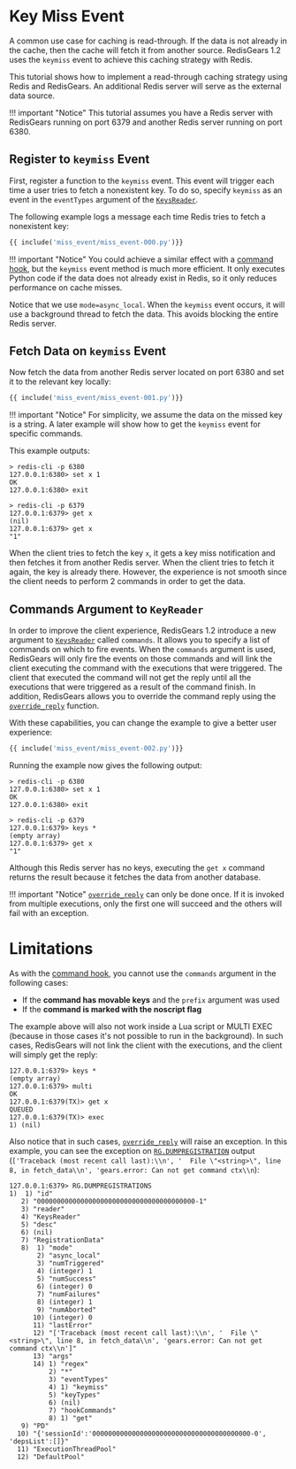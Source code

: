 # Key Miss Event
 
A common use case for caching is read-through. If the data is not already in the cache, then the cache will fetch it from another source. RedisGears 1.2 uses the `keymiss` event to achieve this caching strategy with Redis.

This tutorial shows how to implement a read-through caching strategy using Redis and RedisGears. An additional Redis server will serve as the external data source.
 
!!! important "Notice"
    This tutorial assumes you have a Redis server with RedisGears running on port 6379 and another Redis server running on port 6380.
 
## Register to `keymiss` Event
 
First, register a function to the `keymiss` event. This event will trigger each time a user tries to fetch a nonexistent key. To do so, specify `keymiss` as an event in the `eventTypes` argument of the [`KeysReader`](readers.md#keysreader).

The following example logs a message each time Redis tries to fetch a nonexistent key:
 
```python
{{ include('miss_event/miss_event-000.py')}}
```
 
!!! important "Notice"
    You could achieve a similar effect with a [command hook](commands_hook.md), but the `keymiss` event method is much more efficient. It only executes Python code if the data does not already exist in Redis, so it only reduces performance on cache misses.
 
Notice that we use `mode=async_local`. When the `keymiss` event occurs, it will use a background thread to fetch the data. This avoids blocking the entire Redis server.
 
## Fetch Data on `keymiss` Event
 
Now fetch the data from another Redis server located on port 6380 and set it to the relevant key locally:
 
```python
{{ include('miss_event/miss_event-001.py')}}
```
 
!!! important "Notice"
    For simplicity, we assume the data on the missed key is a string. A later example will show how to get the `keymiss` event for specific commands.
 
This example outputs:
 
```
> redis-cli -p 6380
127.0.0.1:6380> set x 1
OK
127.0.0.1:6380> exit
 
> redis-cli -p 6379
127.0.0.1:6379> get x
(nil)
127.0.0.1:6379> get x
"1"
```
 
When the client tries to fetch the key `x`, it gets a key miss notification and then fetches it from another Redis server. When the client tries to fetch it again, the key is already there. However, the experience is not smooth since the client needs to perform 2 commands in order to get the data.
 
## Commands Argument to `KeyReader`
 
In order to improve the client experience, RedisGears 1.2 introduce a new argument to [`KeysReader`](readers.md#keysreader) called `commands`. It allows you to specify a list of commands on which to fire events. When the `commands` argument is used, RedisGears will only fire the events on those commands and will link the client executing the command with the executions that were triggered. The client that executed the command will not get the reply until all the executions that were triggered as a result of the command finish. In addition, RedisGears allows you to override the command reply using the [`override_reply`](runtime.md#override_reply) function.

With these capabilities, you can change the example to give a better user experience:
 
 
```python
{{ include('miss_event/miss_event-002.py')}}
```
 
Running the example now gives the following output:
 
```
> redis-cli -p 6380
127.0.0.1:6380> set x 1
OK
127.0.0.1:6380> exit
 
> redis-cli -p 6379
127.0.0.1:6379> keys *
(empty array)
127.0.0.1:6379> get x
"1"
```
 
Although this Redis server has no keys, executing the `get x` command returns the result because it fetches the data from another database.
 
!!! important "Notice"
    [`override_reply`](runtime.md#override_reply) can only be done once. If it is invoked from multiple executions, only the first one will succeed and the others will fail with an exception.
 
# Limitations
 
As with the [command hook](commands_hook.md), you cannot use the `commands` argument in the following cases:
 
* If the **command has movable keys** and the `prefix` argument was used
* If the **command is marked with the noscript flag**
 
The example above will also not work inside a Lua script or MULTI EXEC (because in those cases it's not possible to run in the background). In such cases, RedisGears will not link the client with the executions, and the client will simply get the reply:
 
```
127.0.0.1:6379> keys *
(empty array)
127.0.0.1:6379> multi
OK
127.0.0.1:6379(TX)> get x
QUEUED
127.0.0.1:6379(TX)> exec
1) (nil)
```
 
Also notice that in such cases, [`override_reply`](runtime.md#override_reply) will raise an exception. In this example, you can see the exception on [`RG.DUMPREGISTRATION`](commands.md#rgdumpregistrations) output (`['Traceback (most recent call last):\\n', '  File \"<string>\", line 8, in fetch_data\\n', 'gears.error: Can not get command ctx\\n`):
 
```
127.0.0.1:6379> RG.DUMPREGISTRATIONS
1)  1) "id"
   2) "0000000000000000000000000000000000000000-1"
   3) "reader"
   4) "KeysReader"
   5) "desc"
   6) (nil)
   7) "RegistrationData"
   8)  1) "mode"
       2) "async_local"
       3) "numTriggered"
       4) (integer) 1
       5) "numSuccess"
       6) (integer) 0
       7) "numFailures"
       8) (integer) 1
       9) "numAborted"
      10) (integer) 0
      11) "lastError"
      12) "['Traceback (most recent call last):\\n', '  File \"<string>\", line 8, in fetch_data\\n', 'gears.error: Can not get command ctx\\n']"
      13) "args"
      14) 1) "regex"
          2) "*"
          3) "eventTypes"
          4) 1) "keymiss"
          5) "keyTypes"
          6) (nil)
          7) "hookCommands"
          8) 1) "get"
   9) "PD"
  10) "{'sessionId':'0000000000000000000000000000000000000000-0', 'depsList':[]}"
  11) "ExecutionThreadPool"
  12) "DefaultPool"
```
